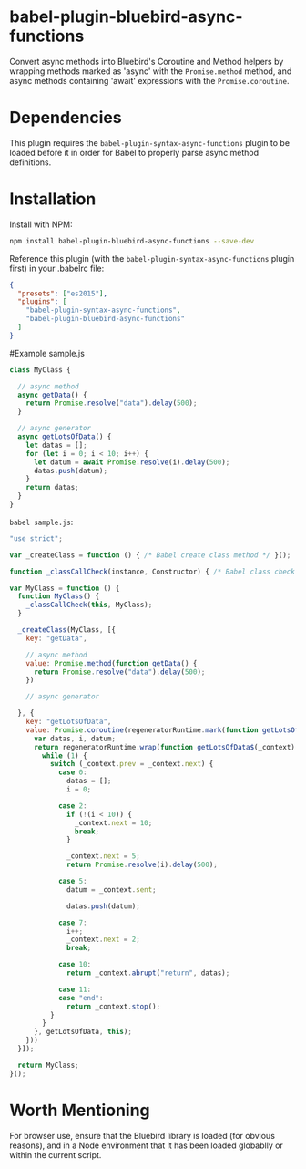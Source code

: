 # babel-plugin-bluebird-async-functions
Convert async methods into Bluebird's Coroutine and Method helpers by wrapping methods marked as 'async' with the ```Promise.method``` method, and async methods  containing 'await' expressions with the ```Promise.coroutine```.

# Dependencies
This plugin requires the `babel-plugin-syntax-async-functions` plugin to be loaded before it in order for Babel to properly parse async method definitions.

# Installation

Install with NPM:
```bash
npm install babel-plugin-bluebird-async-functions --save-dev
```

Reference this plugin (with the `babel-plugin-syntax-async-functions` plugin first) in your .babelrc file:
```json
{
  "presets": ["es2015"],
  "plugins": [
    "babel-plugin-syntax-async-functions",
    "babel-plugin-bluebird-async-functions"
  ]
}
```

#Example
sample.js
```javascript
class MyClass {

  // async method
  async getData() {  
    return Promise.resolve("data").delay(500);
  }

  // async generator
  async getLotsOfData() {
    let datas = [];
    for (let i = 0; i < 10; i++) {
      let datum = await Promise.resolve(i).delay(500);
      datas.push(datum);
    }
    return datas;
  }
}
```

`babel sample.js`:

```javascript
"use strict";

var _createClass = function () { /* Babel create class method */ }();

function _classCallCheck(instance, Constructor) { /* Babel class check stuff */ }

var MyClass = function () {
  function MyClass() {
    _classCallCheck(this, MyClass);
  }

  _createClass(MyClass, [{
    key: "getData",

    // async method
    value: Promise.method(function getData() {
      return Promise.resolve("data").delay(500);
    })

    // async generator

  }, {
    key: "getLotsOfData",
    value: Promise.coroutine(regeneratorRuntime.mark(function getLotsOfData() {
      var datas, i, datum;
      return regeneratorRuntime.wrap(function getLotsOfData$(_context) {
        while (1) {
          switch (_context.prev = _context.next) {
            case 0:
              datas = [];
              i = 0;

            case 2:
              if (!(i < 10)) {
                _context.next = 10;
                break;
              }

              _context.next = 5;
              return Promise.resolve(i).delay(500);

            case 5:
              datum = _context.sent;

              datas.push(datum);

            case 7:
              i++;
              _context.next = 2;
              break;

            case 10:
              return _context.abrupt("return", datas);

            case 11:
            case "end":
              return _context.stop();
          }
        }
      }, getLotsOfData, this);
    }))
  }]);

  return MyClass;
}();
```

# Worth Mentioning

For browser use, ensure that the Bluebird library is loaded (for obvious reasons), and in a Node environment that it has been loaded globablly or within the current script.
